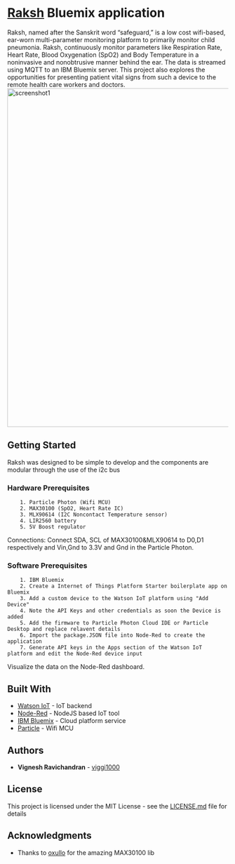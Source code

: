 # [Raksh](https://hackaday.io/project/13345-rakshthe-25-earworn-child-pneumonia-monitor) Bluemix application

Raksh, named after the Sanskrit word “safeguard,” is a low cost wifi-based, ear-worn multi-parameter monitoring platform to primarily monitor child pneumonia.
Raksh, continuously monitor parameters like Respiration Rate, Heart Rate, Blood Oxygenation (SpO2) and Body Temperature in a noninvasive and nonobtrusive manner behind the ear. 
The data is streamed using MQTT to an IBM Bluemix server. This project also explores the opportunities for presenting patient vital signs from such a device to the remote health care workers and doctors. 
<img width="772" alt="screenshot1" src="https://cloud.githubusercontent.com/assets/1295467/25814388/f857bb24-343a-11e7-8361-c951c5acf781.png">

## Getting Started
Raksh was designed to be simple to develop and the components are modular through the use of the i2c bus
### Hardware Prerequisites

```
	1. Particle Photon (Wifi MCU)
	2. MAX30100 (SpO2, Heart Rate IC)
	3. MLX90614 (I2C Noncontact Temperature sensor)
	4. LIR2560 battery
	5. 5V Boost regulator
```
Connections: 
Connect SDA, SCL of MAX30100&MLX90614 to D0,D1 respectively and Vin,Gnd to 3.3V and Gnd in the Particle Photon.


### Software Prerequisites

```
	1. IBM Bluemix
	2. Create a Internet of Things Platform Starter boilerplate app on Bluemix
	3. Add a custom device to the Watson IoT platform using "Add Device"
	4. Note the API Keys and other credentials as soon the Device is added
	5. Add the firmware to Particle Photon Cloud IDE or Particle Desktop and replace relavent details 
	6. Import the package.JSON file into Node-Red to create the application
	7. Generate API keys in the Apps section of the Watson IoT platform and edit the Node-Red device input
```
Visualize the data on the Node-Red dashboard.


## Built With

* [Watson IoT](https://www.ibm.com/internet-of-things/platform/watson-iot-platform/) - IoT backend
* [Node-Red](https://nodered.org/) - NodeJS based IoT tool
* [IBM Bluemix](https://www.ibm.com/cloud-computing/bluemix/) - Cloud platform service
* [Particle](https://www.particle.io/) - Wifi MCU


## Authors

* **Vignesh Ravichandran** - [viggi1000](https://github.com/viggi1000)

## License

This project is licensed under the MIT License - see the [LICENSE.md](LICENSE.md) file for details

## Acknowledgments

* Thanks to [oxullo](https://github.com/oxullo/Arduino-MAX30100) for the amazing MAX30100 lib


